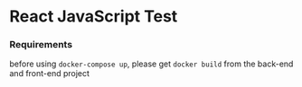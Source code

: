# React JavaScript Test

### Requirements

before using `docker-compose up`, please get `docker build` from the back-end and front-end project
